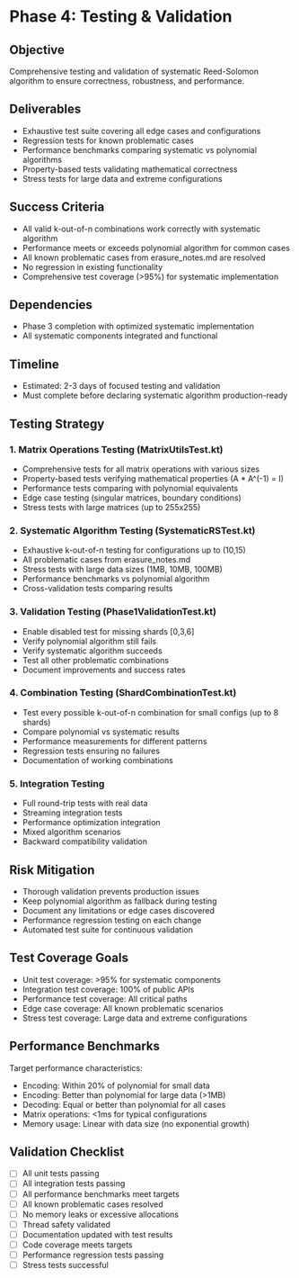 # Phase 4: Testing & Validation

## Objective
Comprehensive testing and validation of systematic Reed-Solomon algorithm to ensure correctness, robustness, and performance.

## Deliverables
- Exhaustive test suite covering all edge cases and configurations
- Regression tests for known problematic cases
- Performance benchmarks comparing systematic vs polynomial algorithms
- Property-based tests validating mathematical correctness
- Stress tests for large data and extreme configurations

## Success Criteria
- All valid k-out-of-n combinations work correctly with systematic algorithm
- Performance meets or exceeds polynomial algorithm for common cases
- All known problematic cases from erasure_notes.md are resolved
- No regression in existing functionality
- Comprehensive test coverage (>95%) for systematic implementation

## Dependencies
- Phase 3 completion with optimized systematic implementation
- All systematic components integrated and functional

## Timeline
- Estimated: 2-3 days of focused testing and validation
- Must complete before declaring systematic algorithm production-ready

## Testing Strategy

### 1. Matrix Operations Testing (MatrixUtilsTest.kt)
- Comprehensive tests for all matrix operations with various sizes
- Property-based tests verifying mathematical properties (A * A^(-1) = I)
- Performance tests comparing with polynomial equivalents
- Edge case testing (singular matrices, boundary conditions)
- Stress tests with large matrices (up to 255x255)

### 2. Systematic Algorithm Testing (SystematicRSTest.kt)
- Exhaustive k-out-of-n testing for configurations up to (10,15)
- All problematic cases from erasure_notes.md
- Stress tests with large data sizes (1MB, 10MB, 100MB)
- Performance benchmarks vs polynomial algorithm
- Cross-validation tests comparing results

### 3. Validation Testing (Phase1ValidationTest.kt)
- Enable disabled test for missing shards [0,3,6]
- Verify polynomial algorithm still fails
- Verify systematic algorithm succeeds
- Test all other problematic combinations
- Document improvements and success rates

### 4. Combination Testing (ShardCombinationTest.kt)
- Test every possible k-out-of-n combination for small configs (up to 8 shards)
- Compare polynomial vs systematic results
- Performance measurements for different patterns
- Regression tests ensuring no failures
- Documentation of working combinations

### 5. Integration Testing
- Full round-trip tests with real data
- Streaming integration tests
- Performance optimization integration
- Mixed algorithm scenarios
- Backward compatibility validation

## Risk Mitigation
- Thorough validation prevents production issues
- Keep polynomial algorithm as fallback during testing
- Document any limitations or edge cases discovered
- Performance regression testing on each change
- Automated test suite for continuous validation

## Test Coverage Goals
- Unit test coverage: >95% for systematic components
- Integration test coverage: 100% of public APIs
- Performance test coverage: All critical paths
- Edge case coverage: All known problematic scenarios
- Stress test coverage: Large data and extreme configurations

## Performance Benchmarks
Target performance characteristics:
- Encoding: Within 20% of polynomial for small data
- Encoding: Better than polynomial for large data (>1MB)
- Decoding: Equal or better than polynomial for all cases
- Matrix operations: <1ms for typical configurations
- Memory usage: Linear with data size (no exponential growth)

## Validation Checklist
- [ ] All unit tests passing
- [ ] All integration tests passing
- [ ] All performance benchmarks meet targets
- [ ] All known problematic cases resolved
- [ ] No memory leaks or excessive allocations
- [ ] Thread safety validated
- [ ] Documentation updated with test results
- [ ] Code coverage meets targets
- [ ] Performance regression tests passing
- [ ] Stress tests successful